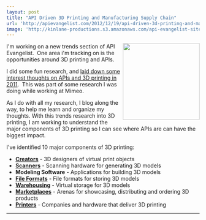```yaml
---
layout: post
title: "API Driven 3D Printing and Manufacturing Supply Chain"
url: 'http://apievangelist.com/2012/12/19/api-driven-3d-printing-and-manufacturing-supply-chain/'
image: 'http://kinlane-productions.s3.amazonaws.com/api-evangelist-site/blog/Manufacturing_supply_chain.jpg'
---
```


<img class="c1" src="http://kinlane-productions.s3.amazonaws.com/3D-Printing/Manufacturing_supply_chain.jpg" alt="" width="200" align="right" />

I'm working on a new trends section of API Evangelist.  One area i'm tracking on is the opportunities around 3D printing and APIs.  

I did some fun research, and [laid down some interest thoughts on APIs and 3D printing in 2011][1].  This was part of some research I was doing while working at Mimeo.  

As I do with all my research, I blog along the way, to help me learn and organize my thoughts. With this trends research into 3D printing, I am working to understand the major components of 3D printing so I can see where APIs are can have the biggest impact. 

I've identified 10 major components of 3D printing:

  * **[Creators][2]** - 3D designers of virtual print objects
  * **[Scanners][3]** - Scanning hardware for generating 3D models
  * **Modeling Software** - Applications for building 3D models
  * **[File Formats][4]** - File formats for storing 3D models
  * **[Warehousing][5]** - Virtual storage for 3D models
  * **[Marketplaces][6]** - Arenas for showcasing, distributing and ordering 3D products
  * **[Printers][7]** - Companies and hardware that deliver 3D printing
  * ****

   [1]: http://www.kinlane.com/2011/05/18/3d-printing-and-manufacturing-supply-chain/
   [2]: http://www.kinlane.com/2011/05/3d-printing-the-creators/ (Creators)
   [3]: http://www.kinlane.com/2011/05/3d-printing-3d-scanners/ (Scanners)
   [4]: http://www.kinlane.com/?p=3599 (File Formats)
   [5]: http://www.kinlane.com/?p=3603 (Warehousing)
   [6]: http://www.kinlane.com/2011/05/3d-printing-marketplaces/ (Marketplaces)
   [7]: http://www.kinlane.com/2011/05/3d-printers-printers/ (Printers)
